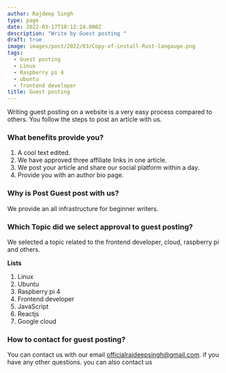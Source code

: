 ```yaml
---
author: Rajdeep Singh
type: page
date: 2022-03-17T10:12:24.000Z
description: "Write by Guest posting "
draft: true
image: images/post/2022/03/Copy-of-install-Rust-langauge.png
tags:
  - Guest posting
  - Linux
  - Raspberry pi 4
  - ubuntu
  - frontend developer
title: Guest posting
---
```


Writing guest posting on a website is a very easy process compared to others.
You follow the steps to post an article with us.

### What benefits provide you?

1. A cool text edited.
2. We have approved three affiliate links in one article.
3. We post your article and share our social platform within a day.
4. Provide you with an author bio page.

### Why is Post Guest post with us?

We provide an all infrastructure for beginner writers.

### Which Topic did we select approval to guest posting?

We selected a topic related to the frontend developer, cloud, raspberry pi and
others.

**Lists**

1. Linux
2. Ubuntu
3. Raspberry pi 4
4. Frontend developer
5. JavaScript
6. Reactjs
7. Google cloud

### How to contact for guest posting?

You can contact us with our email officialrajdeepsingh@gmail.com. if you have
any other questions. you can also contact us
